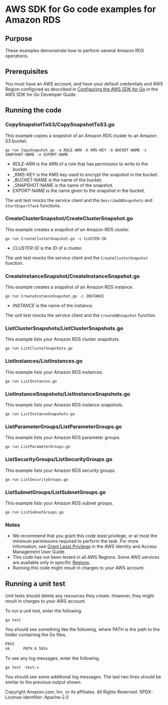 # AWS SDK for Go code examples for Amazon RDS

## Purpose

These examples demonstrate how to perform several Amazon RDS operations.

## Prerequisites

You must have an AWS account, and have your default credentials and AWS Region
configured as described in
[Configuring the AWS SDK for Go](https://docs.aws.amazon.com/sdk-for-go/v1/developer-guide/configuring-sdk.html)
in the AWS SDK for Go Developer Guide.

## Running the code

### CopySnapshotToS3/CopySnapshotToS3.go

This example copies a snapshot of an Amazon RDS cluster to an Amazon S3 bucket.

`go run CopySnapshot.go -a ROLE-ARN -k KMS-KEY -b BUCKET-NAME -s SNAPSHOT-NAME -e EXPORT-NAME`

- _ROLE-ARN_ is the ARN of a role that has permission to write to the bucket.
- _KMS-KEY is the KMS key used to encrypt the snapshot in the bucket.
- _BUCKET-NAME is the name of the bucket.
- _SNAPSHOT-NAME is the name of the snapshot.
- _EXPORT-NAME_ is the name given to the snapshot in the bucket.

The unit test mocks the service client and the `DescribeDBSnapshots` and `StartExportTask` functions.

### CreateClusterSnapshot/CreateClusterSnapshot.go

This example creates a snapshot of an Amazon RDS cluster.

`go run CreateClusterSnapshot.go -c CLUSTER-ID`

- _CLUSTER-ID_ is the ID of a cluster.

The unit test mocks the service client and the `CreateClusterSnapshot` function.

### CreateInstanceSnapshot/CreateInstanceSnapshot.go

This example creates a snapshot of an Amazon RDS instance.

`go run CreateInstanceSnapshot.go -i INSTANCE`

- _INSTANCE_ is the name of the instance.

The unit test mocks the service client and the `CreateDBSnapshot` function.

### ListClusterSnapshots/ListClusterSnapshots.go

This example lists your Amazon RDS cluster snapshots.

`go run ListClusterSnapshots.go`

### ListInstances/ListInstances.go

This example lists your Amazon RDS instances.

`go run ListInstances.go`

### ListInstanceSnapshots/ListInstanceSnapshots.go

This example lists your Amazon RDS instance snapshots.

`go run ListInstanceSnapshots.go`

### ListParameterGroups/ListParameterGroups.go

This example lists your Amazon RDS parameter groups.

`go run ListParameterGroups.go`

### ListSecurityGroups/ListSecurityGroups.go

This example lists your Amazon RDS security groups.

`go run ListSecurityGroups.go`

### ListSubnetGroups/ListSubnetGroups.go

This example lists your Amazon RDS subnet groups.

`go run ListSubnetGroups.go`

### Notes

- We recommend that you grant this code least privilege,
  or at most the minimum permissions required to perform the task.
  For more information, see
  [Grant Least Privilege](https://docs.aws.amazon.com/IAM/latest/UserGuide/best-practices.html#grant-least-privilege)
  in the AWS Identity and Access Management User Guide.
- This code has not been tested in all AWS Regions.
  Some AWS services are available only in specific
  [Regions](https://aws.amazon.com/about-aws/global-infrastructure/regional-product-services).
- Running this code might result in charges to your AWS account.

## Running a unit test

Unit tests should delete any resources they create.
However, they might result in charges to your
AWS account.

To run a unit test, enter the following.

`go test`

You should see something like the following,
where PATH is the path to the folder containing the Go files.

```sh
PASS
ok      PATH 6.593s
```

To see any log messages, enter the following.

`go test -test.v`

You should see some additional log messages.
The last two lines should be similar to the previous output shown.

Copyright Amazon.com, Inc. or its affiliates. All Rights Reserved. SPDX-License-Identifier: Apache-2.0
